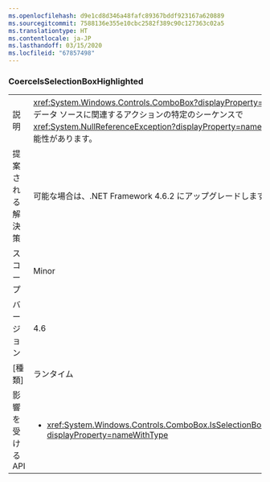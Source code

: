 ```yaml
---
ms.openlocfilehash: d9e1cd8d346a48fafc89367bddf923167a620889
ms.sourcegitcommit: 7588136e355e10cbc2582f389c90c127363c02a5
ms.translationtype: HT
ms.contentlocale: ja-JP
ms.lasthandoff: 03/15/2020
ms.locfileid: "67857498"
---
```

### <a name="coerceisselectionboxhighlighted"></a>CoerceIsSelectionBoxHighlighted

|   |   |
|---|---|
|説明|<xref:System.Windows.Controls.ComboBox?displayProperty=name> とそのデータ ソースに関連するアクションの特定のシーケンスで <xref:System.NullReferenceException?displayProperty=name> が発生する可能性があります。|
|提案される解決策|可能な場合は、.NET Framework 4.6.2 にアップグレードします。|
|スコープ|Minor|
|バージョン|4.6|
|[種類]|ランタイム|
|影響を受ける API|<ul><li><xref:System.Windows.Controls.ComboBox.IsSelectionBoxHighlighted?displayProperty=nameWithType></li></ul>|
